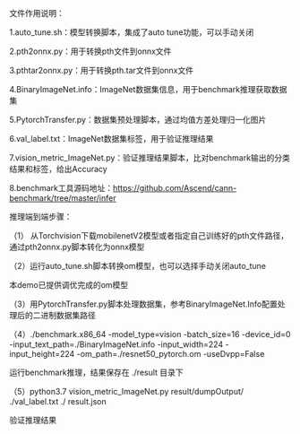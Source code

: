 文件作用说明：

1.auto_tune.sh：模型转换脚本，集成了auto tune功能，可以手动关闭

2.pth2onnx.py：用于转换pth文件到onnx文件

3.pthtar2onnx.py：用于转换pth.tar文件到onnx文件

4.BinaryImageNet.info：ImageNet数据集信息，用于benchmark推理获取数据集

5.PytorchTransfer.py：数据集预处理脚本，通过均值方差处理归一化图片

6.val_label.txt：ImageNet数据集标签，用于验证推理结果

7.vision_metric_ImageNet.py：验证推理结果脚本，比对benchmark输出的分类结果和标签，给出Accuracy

8.benchmark工具源码地址：https://github.com/Ascend/cann-benchmark/tree/master/infer





推理端到端步骤：

（1） 从Torchvision下载mobilenetV2模型或者指定自己训练好的pth文件路径，通过pth2onnx.py脚本转化为onnx模型



（2）运行auto_tune.sh脚本转换om模型，也可以选择手动关闭auto_tune

本demo已提供调优完成的om模型



（3）用PytorchTransfer.py脚本处理数据集，参考BinaryImageNet.Info配置处理后的二进制数据集路径



（4）./benchmark.x86_64 -model_type=vision -batch_size=16 -device_id=0 -input_text_path=./BinaryImageNet.info -input_width=224 -input_height=224 -om_path=./resnet50_pytorch.om -useDvpp=False

运行benchmark推理，结果保存在 ./result 目录下



（5）python3.7 vision_metric_ImageNet.py result/dumpOutput/ ./val_label.txt ./ result.json

验证推理结果

